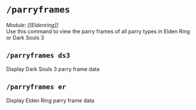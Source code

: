 # `/parryframes`
*Module: [[Eldenring]]*<br>
Use this command to view the parry frames of all parry types in Elden Ring or Dark Souls 3
## `/parryframes ds3`
Display Dark Souls 3 parry frame data

## `/parryframes er`
Display Elden Ring parry frame data
